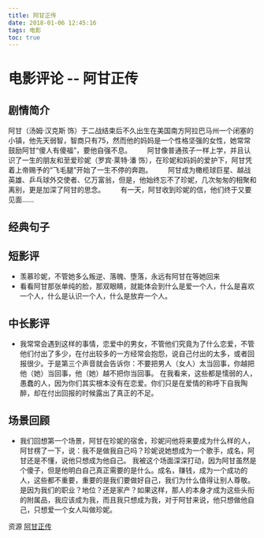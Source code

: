 ```yaml
---
title: 阿甘正传
date: 2018-01-06 12:45:16
tags: 电影
toc: true
---
```


# 电影评论 -- 阿甘正传

## 剧情简介

阿甘（汤姆·汉克斯 饰）于二战结束后不久出生在美国南方阿拉巴马州一个闭塞的小镇，他先天弱智，智商只有75，然而他的妈妈是一个性格坚强的女性，她常常鼓励阿甘“傻人有傻福”，要他自强不息。 
　　阿甘像普通孩子一样上学，并且认识了一生的朋友和至爱珍妮（罗宾·莱特·潘 饰），在珍妮和妈妈的爱护下，阿甘凭着上帝赐予的“飞毛腿”开始了一生不停的奔跑。 
　　阿甘成为橄榄球巨星、越战英雄、乒乓球外交使者、亿万富翁，但是，他始终忘不了珍妮，几次匆匆的相聚和离别，更是加深了阿甘的思念。 
　　有一天，阿甘收到珍妮的信，他们终于又要见面……

<!-- more -->

## 经典句子

## 短影评

- 羡慕珍妮，不管她多么叛逆、落魄、堕落，永远有阿甘在等她回来
- 看看阿甘那张单纯的脸，那双眼睛，就能体会到什么是爱一个人，什么是喜欢一个人，什么是认识一个人，什么是放弃一个人。

## 中长影评

- 我常常会遇到这样的事情，恋爱中的男女，不管他们究竟为了什么恋爱，不管他们付出了多少，在付出较多的一方经常会抱怨，说自己付出的太多，或者回报很少。于是第三个声音就会告诉你：不要把男人（女人）太当回事，你越把他（她）当回事，他（她）越不把你当回事。
在我看来，这些都是懦弱的人，愚蠢的人，因为你们其实根本没有在恋爱。你们只是在爱情的称呼下自我陶醉，却在付出回报的时候露出了真正的不足。

## 场景回顾

- 我们回想第一个场景，阿甘在珍妮的宿舍，珍妮问他将来要成为什么样的人，阿甘楞了一下，说：我不是做我自己吗？珍妮说她想成为一个歌手，成名，阿甘还是不懂，说他只想成为他自己。
我被这个场面深深打动，因为阿甘虽然是个傻子，但是他明白自己真正需要的是什么。成名，赚钱，成为一个成功的人，这些都不重要，重要的是我们要做好自己，我们为什么值得让别人尊敬。是因为我们的职业？地位？还是家产？如果这样，那人的本身才成为这些头衔的附属品，我应该成为我，而且我只想成为我，对于阿甘来说，他只想做他自己，只想爱一个女人叫做珍妮。

资源 [阿甘正传](http://blog.leanote.com/freewalk "阿甘正传")
